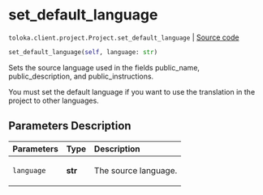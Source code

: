 # set_default_language
`toloka.client.project.Project.set_default_language` | [Source code](https://github.com/Toloka/toloka-kit/blob/v1.1.0.post1/src/client/project/__init__.py#L196)

```python
set_default_language(self, language: str)
```

Sets the source language used in the fields public_name, public_description, and public_instructions.


You must set the default language if you want to use the translation in the project to other languages.

## Parameters Description

| Parameters | Type | Description |
| :----------| :----| :-----------|
`language`|**str**|<p>The source language.</p>
